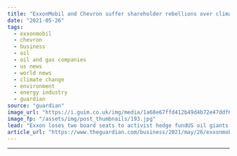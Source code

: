```yaml
---
title: "ExxonMobil and Chevron suffer shareholder rebellions over climate"
date: "2021-05-26"
tags: 
  - exxonmobil
  - chevron
  - business
  - oil
  - oil and gas companies
  - us news
  - world news
  - climate change
  - environment
  - energy industry
  - guardian
source: "guardian"
image_url: "https://i.guim.co.uk/img/media/1a68e67ffd412b49d4b72e47ddf65e5fd4e1e455/0_78_3387_2031/master/3387.jpg?width=460&quality=85&auto=format&fit=max&s=f479fc63b8f7105aca1eb2bf0e959ff2"
image_fp: "/assets/img/post_thumbnails/193.jpg"
lead: "Exxon loses two board seats to activist hedge fundUS oil giants ExxonMobil and Chevron have suffered shareholder rebellions from climate activists and disgruntled institutional investors over their failure to set a strategy for a low-carbon future.Ex..."
article_url: "https://www.theguardian.com/business/2021/may/26/exxonmobil-and-chevron-braced-for-showdown-over-climate"
---
```


---
